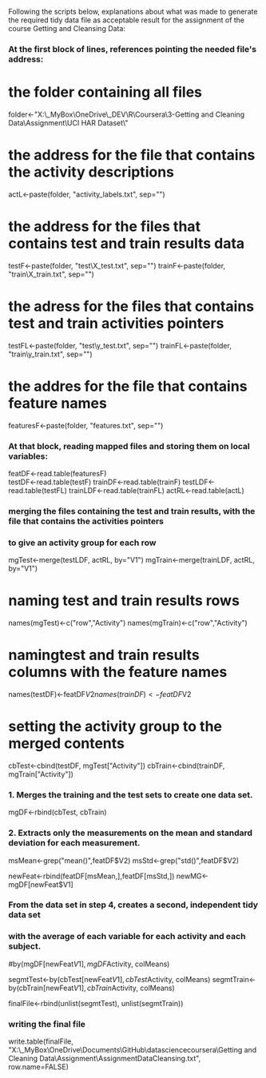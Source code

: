 Following the scripts below, explanations about what was made to generate the required tidy data file as acceptable result for the assignment of the course Getting and Cleansing Data:

### At the first block of lines, references pointing the needed file's address:
# the folder containing all files
folder<-"X:\\_MyBox\\OneDrive\\_DEV\\R\\Coursera\\3-Getting and Cleaning Data\\Assignment\\UCI HAR Dataset\\"

# the address for the file that contains the activity descriptions
actL<-paste(folder, "activity_labels.txt", sep="")

# the address for the files that contains test and train results data
testF<-paste(folder, "test\\X_test.txt", sep="")
trainF<-paste(folder, "train\\X_train.txt", sep="")

# the adress for the files that contains test and train activities pointers 
testFL<-paste(folder, "test\\y_test.txt", sep="")
trainFL<-paste(folder, "train\\y_train.txt", sep="")

# the addres for the file that contains feature names
featuresF<-paste(folder, "features.txt", sep="")

### At that block, reading mapped files and storing them on local variables:
featDF<-read.table(featuresF)   
testDF<-read.table(testF)
trainDF<-read.table(trainF)
testLDF<-read.table(testFL)
trainLDF<-read.table(trainFL)
actRL<-read.table(actL)

### merging the files containing the test and train results, with the file that contains the activities pointers
### to give an activity group for each row 
mgTest<-merge(testLDF, actRL, by="V1")
mgTrain<-merge(trainLDF, actRL, by="V1")
# naming test and train results rows
names(mgTest)<-c("row","Activity")
names(mgTrain)<-c("row","Activity")
# namingtest and train results columns with the feature names
names(testDF)<-featDF$V2
names(trainDF)<-featDF$V2

# setting the activity group to the merged contents
cbTest<-cbind(testDF, mgTest["Activity"])
cbTrain<-cbind(trainDF, mgTrain["Activity"])

### 1. Merges the training and the test sets to create one data set.
mgDF<-rbind(cbTest, cbTrain)

### 2. Extracts only the measurements on the mean and standard deviation for each measurement. 
msMean<-grep("mean()",featDF$V2)
msStd<-grep("std()",featDF$V2)

newFeat<-rbind(featDF[msMean,],featDF[msStd,])
newMG<-mgDF[newFeat$V1]

### From the data set in step 4, creates a second, independent tidy data set 
### with the average of each variable for each activity and each subject.
#by(mgDF[newFeat$V1], mgDF$Activity, colMeans)

segmtTest<-by(cbTest[newFeat$V1], cbTest$Activity, colMeans)
segmtTrain<-by(cbTrain[newFeat$V1], cbTrain$Activity, colMeans)

finalFile<-rbind(unlist(segmtTest), unlist(segmtTrain))

### writing the final file 

write.table(finalFile, "X:\\_MyBox\\OneDrive\\Documents\\GitHub\\datasciencecoursera\\Getting and Cleaning Data\\Assignment\\AssignmentDataCleansing.txt", row.name=FALSE)

